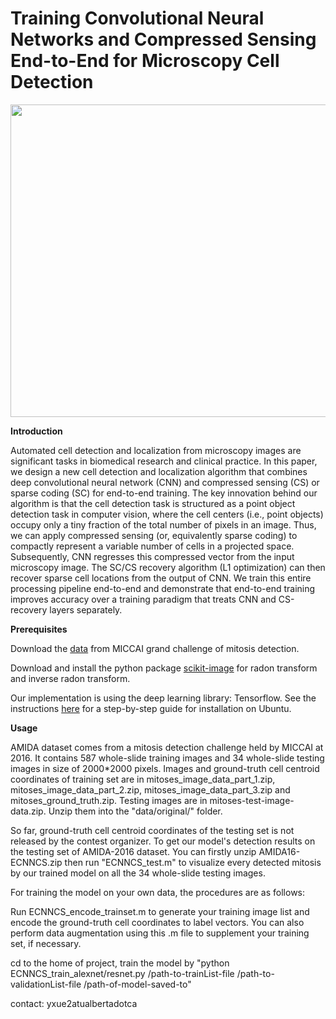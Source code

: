 # Training Convolutional Neural Networks and Compressed Sensing End-to-End for Microscopy Cell Detection

<img src="https://github.com/yaoxuexa/End2End/blob/master/sample.jpg" width = "800" height = "500" div align=center>

**Introduction**

Automated cell detection and localization from microscopy images are significant tasks in biomedical research and clinical practice. In this paper, we design a new cell detection and localization algorithm that combines deep convolutional neural network (CNN) and compressed sensing (CS) or sparse coding (SC) for end-to-end training. The key innovation behind our algorithm is that the cell detection task is structured as a point object detection task in computer vision, where the cell centers (i.e., point objects) occupy only a tiny fraction of the total number of pixels in an image. Thus, we can apply compressed sensing (or, equivalently sparse coding) to compactly represent a variable number of cells in a projected space. Subsequently, CNN regresses this compressed vector from the input microscopy image. The SC/CS recovery algorithm (L1 optimization) can then recover sparse cell locations from the output of CNN. We train this entire processing pipeline end-to-end and demonstrate that end-to-end training improves accuracy over a training paradigm that treats CNN and CS-recovery layers separately.

**Prerequisites**

Download the [data](http://tupac.tue-image.nl/node/3) from MICCAI grand challenge of mitosis detection.

Download and install the python package [scikit-image](https://scikit-image.org/) for radon transform and inverse radon transform.

Our implementation is using the deep learning library: Tensorflow. See the instructions [here](https://www.tensorflow.org/install/) for a step-by-step guide for installation on Ubuntu.

**Usage**

AMIDA dataset comes from a mitosis detection challenge held by MICCAI at 2016. It contains 587 whole-slide training images and 34 whole-slide testing images in size of 2000*2000 pixels. Images and ground-truth cell centroid coordinates of training set are in mitoses_image_data_part_1.zip, mitoses_image_data_part_2.zip, mitoses_image_data_part_3.zip and mitoses_ground_truth.zip. Testing images are in mitoses-test-image-data.zip. Unzip them into the "data/original/" folder.

So far, ground-truth cell centroid coordinates of the testing set is not released by the contest organizer. To get our model's detection results on the testing set of AMIDA-2016 dataset. You can firstly unzip AMIDA16-ECNNCS.zip then run "ECNNCS_test.m" to visualize every detected mitosis by our trained model on all the 34 whole-slide testing images.

For training the model on your own data, the procedures are as follows:

Run ECNNCS_encode_trainset.m to generate your training image list and encode the ground-truth cell coordinates to label vectors. You can also perform data augmentation using this .m file to supplement your training set, if necessary.

cd to the home of project, train the model by "python ECNNCS_train_alexnet/resnet.py /path-to-trainList-file /path-to-validationList-file /path-of-model-saved-to"

contact: yxue2atualbertadotca
